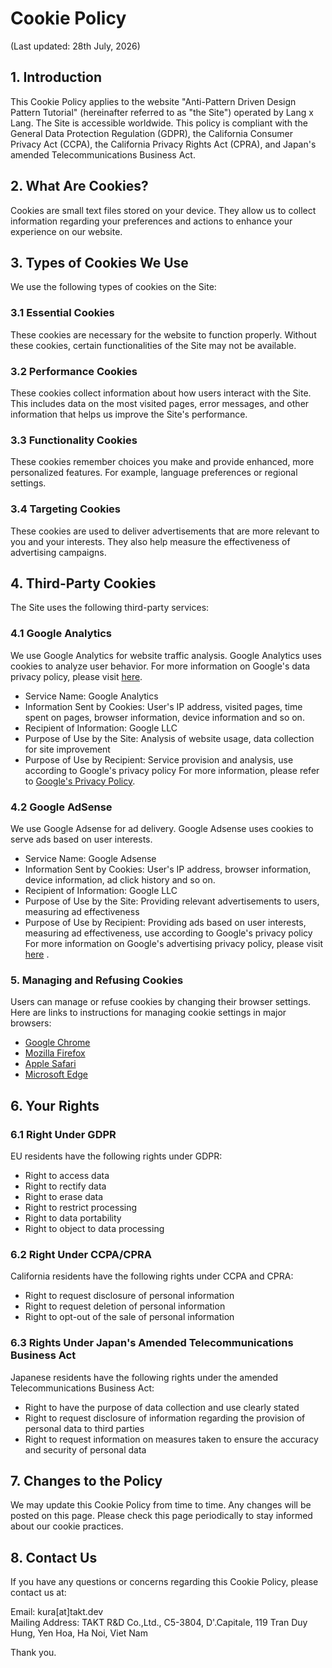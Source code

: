 # Cookie Policy

(Last updated: 28th July, 2026)

## 1. Introduction

This Cookie Policy applies to the website "Anti-Pattern Driven Design Pattern Tutorial" (hereinafter referred to as "the Site") operated by Lang x Lang. The Site is accessible worldwide. This policy is compliant with the General Data Protection Regulation (GDPR), the California Consumer Privacy Act (CCPA), the California Privacy Rights Act (CPRA), and Japan's amended Telecommunications Business Act.

## 2. What Are Cookies?

Cookies are small text files stored on your device. They allow us to collect information regarding your preferences and actions to enhance your experience on our website.

## 3. Types of Cookies We Use

We use the following types of cookies on the Site:

### 3.1 Essential Cookies

These cookies are necessary for the website to function properly. Without these cookies, certain functionalities of the Site may not be available.

### 3.2 Performance Cookies

These cookies collect information about how users interact with the Site. This includes data on the most visited pages, error messages, and other information that helps us improve the Site's performance.

### 3.3 Functionality Cookies

These cookies remember choices you make and provide enhanced, more personalized features. For example, language preferences or regional settings.

### 3.4 Targeting Cookies

These cookies are used to deliver advertisements that are more relevant to you and your interests. They also help measure the effectiveness of advertising campaigns.

## 4. Third-Party Cookies

The Site uses the following third-party services:

### 4.1 Google Analytics

We use Google Analytics for website traffic analysis. Google Analytics uses cookies to analyze user behavior. For more information on Google's data privacy policy, please visit [here](http://www.google.com/analytics/terms/).

- Service Name: Google Analytics
- Information Sent by Cookies: User's IP address, visited pages, time spent on pages, browser information, device information and so on.
- Recipient of Information: Google LLC
- Purpose of Use by the Site: Analysis of website usage, data collection for site improvement
- Purpose of Use by Recipient: Service provision and analysis, use according to Google's privacy policy
  For more information, please refer to [Google's Privacy Policy](https://policies.google.com/privacy?hl=en#whycollect).

### 4.2 Google AdSense

We use Google Adsense for ad delivery. Google Adsense uses cookies to serve ads based on user interests.

- Service Name: Google Adsense
- Information Sent by Cookies: User's IP address, browser information, device information, ad click history and so on.
- Recipient of Information: Google LLC
- Purpose of Use by the Site: Providing relevant advertisements to users, measuring ad effectiveness
- Purpose of Use by Recipient: Providing ads based on user interests, measuring ad effectiveness, use according to Google's privacy policy
  For more information on Google's advertising privacy policy, please visit [here](https://policies.google.com/technologies/ads?hl=en) .

### 5. Managing and Refusing Cookies

Users can manage or refuse cookies by changing their browser settings. Here are links to instructions for managing cookie settings in major browsers:

- [Google Chrome](https://support.google.com/chrome/answer/95647?hl=en)
- [Mozilla Firefox](https://support.mozilla.org/en-US/kb/cookies-information-websites-store-on-your-computer)
- [Apple Safari](https://support.apple.com/en-US/guide/safari/sfri11471/mac)
- [Microsoft Edge](https://support.microsoft.com/en-us/windows/manage-cookies-in-microsoft-edge-view-allow-block-delete-and-use-168dab11-0753-043d-7c16-ede5947fc64d)

## 6. Your Rights

### 6.1 Right Under GDPR

EU residents have the following rights under GDPR:

- Right to access data
- Right to rectify data
- Right to erase data
- Right to restrict processing
- Right to data portability
- Right to object to data processing

### 6.2 Right Under CCPA/CPRA

California residents have the following rights under CCPA and CPRA:

- Right to request disclosure of personal information
- Right to request deletion of personal information
- Right to opt-out of the sale of personal information

### 6.3 Rights Under Japan's Amended Telecommunications Business Act

Japanese residents have the following rights under the amended Telecommunications Business Act:

- Right to have the purpose of data collection and use clearly stated
- Right to request disclosure of information regarding the provision of personal data to third parties
- Right to request information on measures taken to ensure the accuracy and security of personal data

## 7. Changes to the Policy

We may update this Cookie Policy from time to time. Any changes will be posted on this page. Please check this page periodically to stay informed about our cookie practices.

## 8. Contact Us

If you have any questions or concerns regarding this Cookie Policy, please contact us at:

Email: kura[at]takt.dev<br />
Mailing Address: TAKT R&D Co.,Ltd., C5-3804, D'.Capitale, 119 Tran Duy Hung, Yen Hoa, Ha Noi, Viet Nam

Thank you.
